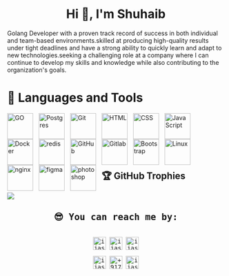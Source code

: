 <h1 align="center">Hi 👋, I'm Shuhaib</h1>
Golang Developer with a proven track record of success in both individual and team-based environments.skilled at producing high-quality results under tight deadlines and have a strong ability to quickly learn and adapt to new technologies.seeking a challenging role at a company where I can continue to develop my skills and knowledge while also contributing to the organization's goals.
<!-- - :school: I am an `Intern` at Brototype<br/>
- :computer: I am a `Golang Developer`<br/>
- :student: I am a `Self taught developer`<br/>
- :technologist: Enthusiastic to `Learn new technologies`<br/>
- ℹ️ Feel free to discuss about `Go`<br/>
 -->
<h1>🧰 Languages and Tools</h1>

<img align="left" alt="GO" width="60px" style="padding-right:10px;" src="https://cdn.jsdelivr.net/gh/devicons/devicon/icons/go/go-original.svg" />
<img align="left" alt="Postgres" width="60px" style="padding-right:10px;" src="https://cdn.jsdelivr.net/gh/devicons/devicon/icons/postgresql/postgresql-original.svg" />
<img align="left" alt="Git" width="60px" style="padding-right:10px;" src="https://cdn.jsdelivr.net/gh/devicons/devicon/icons/git/git-original.svg" />

<img align="left" alt="HTML" width="60px" style="padding-right:10px;" src="https://cdn.jsdelivr.net/gh/devicons/devicon/icons/html5/html5-plain.svg" />
<img align="left" alt="CSS" width="60px" style="padding-right:10px;" src="https://cdn.jsdelivr.net/gh/devicons/devicon/icons/css3/css3-plain.svg" />
<img align="left" alt="JavaScript" width="60px" style="padding-right:10px;" src="https://cdn.jsdelivr.net/gh/devicons/devicon/icons/javascript/javascript-plain.svg" />
<img align="left" alt="Docker" width="60px" style="padding-right:10px;" src="https://cdn.jsdelivr.net/gh/devicons/devicon/icons/docker/docker-plain-wordmark.svg" />
<!-- <img align="left" alt="Kubernetics" width="60px" style="padding-right:10px;" src="https://cdn.jsdelivr.net/gh/devicons/devicon/icons/kubernetes/kubernetes-plain.svg" /> -->
<img align="left" alt="redis" width="60px" style="padding-right:10px;" src="https://cdn.jsdelivr.net/gh/devicons/devicon/icons/redis/redis-original.svg" />
<img align="left" alt="GitHub" width="60px" style="padding-right:10px;" src="https://cdn.jsdelivr.net/gh/devicons/devicon/icons/github/github-original.svg" />
<img align="left" alt="Gitlab" width="60px" style="padding-right:10px;" src="https://cdn.jsdelivr.net/gh/devicons/devicon/icons/gitlab/gitlab-original.svg" />
<img align="left" alt="Bootstrap" width="60px" style="padding-right:10px;" src="https://cdn.jsdelivr.net/gh/devicons/devicon/icons/bootstrap/bootstrap-original.svg" />

<img align="left" alt="Linux" width="60px" style="padding-right:10px;" src="https://cdn.jsdelivr.net/gh/devicons/devicon/icons/linux/linux-original.svg" />


<img align="left" alt="nginx" width="60px" style="padding-right:10px;" src="https://cdn.jsdelivr.net/gh/devicons/devicon/icons/nginx/nginx-original.svg" />

<img align="left" alt="figma" width="60px" style="padding-right:10px;" src="https://cdn.jsdelivr.net/gh/devicons/devicon/icons/figma/figma-original.svg" />
<img align="left" alt="photoshop" width="60px" style="padding-right:10px;" src="https://cdn.jsdelivr.net/gh/devicons/devicon/icons/photoshop/photoshop-plain.svg" />
<br/>
<br/>

<br/>

<br/>
<br/>
<br/>


## 🏆 GitHub Trophies

![](https://github-profile-trophy.vercel.app/?username=shuhaib-kv&theme=radical&no-frame=false&no-bg=true&margin-w=4)



<div>
  <samp>
    <h2 align="center">😎 You can reach me by:</h2>
    <p align="center">
      <br/>
      <a href="https://www.linkedin.com/in/shuhaib-kv-352460223" target="blank"><img align="center"
         src="https://img.shields.io/badge/linkedin-%231DA1F2.svg?style=for-the-badge&logo=linkedin&logoColor=white"
         alt="ijasmoopan" height="30"/></a>
      <a href="https://www.facebook.com/suhaib.shuhaib.7?mibextid=ZbWKwL" target="blank"><img align="center"
         src="https://img.shields.io/badge/facebook-4267B2.svg?style=for-the-badge&logo=facebook&logoColor=white"
         alt="ijasmoopan" height="30"/></a>
      <a href="https://mailto:kvshuhaib2@gmail.com" target="blank"><img align="center"
         src="https://img.shields.io/badge/gmail-EA4335.svg?style=for-the-badge&logo=gmail&logoColor=white"
         alt="ijasmoopan" height="30"/></a>
    </p>
  <p align="center">
      <a href="https://instagram.com/_soib__" target="blank"><img align="center"
         src="https://img.shields.io/badge/instagram-%23E4405F.svg?style=for-the-badge&logo=Instagram&logoColor=white"
         alt="ijasmoopan" height="30"/></a>
      <a href="https://wa.me/+919961366107" target="blank"><img align="center"
         src="https://img.shields.io/badge/whatsapp-4B7F1.svg?style=for-the-badge&logo=whatsapp&logoColor=white"
         alt="+917034464400" height="30"/></a>
      <a href="https://twitter.com/Soibkv" target="blank"><img align="center"
         src="https://img.shields.io/badge/twitter-1DA1F2.svg?style=for-the-badge&logo=twitter&logoColor=white"
         alt="ijasmoopan" height="30"/></a>
      <br>
    </p>
  </samp>
</div>



